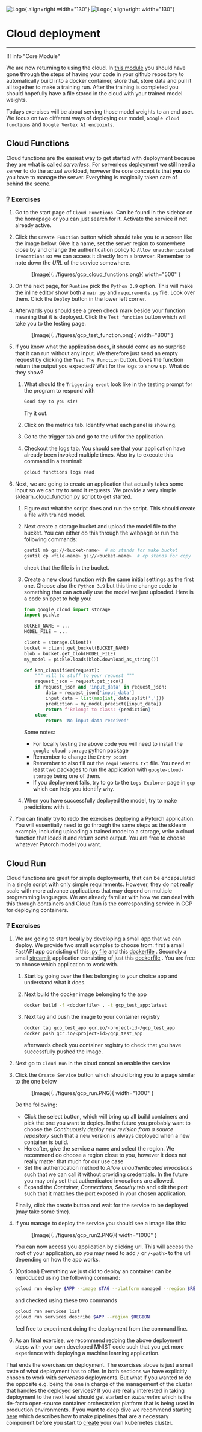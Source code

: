 
![Logo](../figures/icons/functions.png){ align=right width="130"}
![Logo](../figures/icons/run.png){ align=right width="130"}

# Cloud deployment

---

!!! info "Core Module"

We are now returning to using the cloud. In [this module](../s6_the_cloud/using_the_cloud.md) you should have
gone through the steps of having your code in your github repository to automatically build into a docker
container, store that, store data and pull it all together to make a training run. After the training is
completed you should hopefully have a file stored in the cloud with your trained model weights.

Todays exercises will be about serving those model weights to an end user. We focus on two different ways
of deploying our model, `Google cloud functions` and `Google Vertex AI endpoints`.

## Cloud Functions

Cloud functions are the easiest way to get started with deployment because they are what is called *serverless*.
For serverless deployment we still need a server to do the actual workload, however the core concept is that **you**
do you have to manage the server. Everything is magically taken care of behind the scene.

### ❔ Exercises

1. Go to the start page of `Cloud Functions`. Can be found in the sidebar on the homepage or you can just
   search for it. Activate the service if not already active.

2. Click the `Create Function` button which should take you to a screen like the image below. Give it a name,
    set the server region to somewhere close by and change the authentication policy to
    `Allow unauthenticated invocations` so we can access it directly from a browser. Remember to note down the
    *URL* of the service somewhere.
    <figure markdown>
    ![Image](../figures/gcp_cloud_functions.png){ width="500" }
    </figure>

3. On the next page, for `Runtime` pick the `Python 3.9` option. This will make the inline editor show both
    a `main.py` and `requirements.py` file. Look over them. Click the `Deploy` button in the lower left corner.

4. Afterwards you should see a green check mark beside your function meaning that it is deployed. Click the
    `Test function` button which will take you to the testing page.
    <figure markdown>
    ![Image](../figures/gcp_test_function.png){ width="800" }
    </figure>

5. If you know what the application does, it should come as no surprise that it can run without any input. We
    therefore just send an empty request by clicking the `Test The Function` button. Does the function return
    the output you expected? Wait for the logs to show up. What do they show?

    1. What should the `Triggering event` look like in the testing prompt for the program to respond with

        ```txt
        Good day to you sir!
        ```

        Try it out.

    2. Click on the metrics tab. Identify what each panel is showing.

    3. Go to the trigger tab and go to the url for the application.

    4. Checkout the logs tab. You should see that your application have already been invoked multiple times. Also try
        to execute this command in a terminal:

        ```bash
        gcloud functions logs read
        ```

6. Next, we are going to create an application that actually takes some input so we can try to send it requests.
    We provide a very simple
    [sklearn_cloud_function.py script](https://github.com/SkafteNicki/dtu_mlops/tree/main/s7_deployment/exercise_files/sklearn_cloud_functions.py)
    to get started.

    1. Figure out what the script does and run the script. This should create a file with trained model.

    2. Next create a storage bucket and upload the model file to the bucket. You can either do this through the
        webpage or run the following commands:

        ```bash
        gsutil mb gs://<bucket-name>  # mb stands for make bucket
        gsutil cp <file-name> gs://<bucket-name>  # cp stands for copy
        ```

        check that the file is in the bucket.

    3. Create a new cloud function with the same initial settings as the first one. Choose also the `Python 3.9`
        but this time change code to something that can actually use the model we just uploaded. Here is a code
        snippet to help you:

        ```python
        from google.cloud import storage
        import pickle

        BUCKET_NAME = ...
        MODEL_FILE = ...

        client = storage.Client()
        bucket = client.get_bucket(BUCKET_NAME)
        blob = bucket.get_blob(MODEL_FILE)
        my_model = pickle.loads(blob.download_as_string())

        def knn_classifier(request):
            """ will to stuff to your request """
            request_json = request.get_json()
            if request_json and 'input_data' in request_json:
                data = request_json['input_data']
                input_data = list(map(int, data.split(',')))
                prediction = my_model.predict([input_data])
                return f'Belongs to class: {prediction}'
            else:
                return 'No input data received'
        ```

        Some notes:
        * For locally testing the above code you will need to install the `google-cloud-storage` python package
        * Remember to change the `Entry point`
        * Remember to also fill out the `requirements.txt` file. You need at least two packages to run the application
            with `google-cloud-storage` being one of them.
        * If you deployment fails, try to go to the `Logs Explorer` page in `gcp` which can help you identify why.

    4. When you have successfully deployed the model, try to make predictions with it.

7. You can finally try to redo the exercises deploying a Pytorch application. You will essentially
    need to go through the same steps as the sklearn example, including uploading a trained model
    to a storage, write a cloud function that loads it and return some output. You are free to choose
    whatever Pytorch model you want.

## Cloud Run

Cloud functions are great for simple deployments, that can be encapsulated in a single script with only simple
requirements. However, they do not really scale with more advance applications that may depend on multiple programming
languages. We are already familiar with how we can deal with this through containers and Cloud Run is the corresponding
service in GCP for deploying containers.

### ❔ Exercises

1. We are going to start locally by developing a small app that we can deploy. We provide two small examples to choose
    from: first a small FastAPI app consisting of this
    [.py file](https://github.com/SkafteNicki/dtu_mlops/tree/main/s7_deployment/exercise_files/simple_fastapi_app.py)
    and this
    [dockerfile](https://github.com/SkafteNicki/dtu_mlops/tree/main/s7_deployment/exercise_files/simple_fastapi_app.dockerfile)
    . Secondly a small [streamlit](https://streamlit.io/) application consisting of just this
    [dockerfile](https://github.com/SkafteNicki/dtu_mlops/tree/main/s7_deployment/exercise_files/streamlit_app.dockerfile)
    . You are free to choose which application to work with.

    1. Start by going over the files belonging to your choice app and understand what it does.

    2. Next build the docker image belonging to the app

        ```bash
        docker build -f <dockerfile> . -t gcp_test_app:latest
        ```

    3. Next tag and push the image to your container registry

        ```bash
        docker tag gcp_test_app gcr.io/<project-id>/gcp_test_app
        docker push gcr.io/<project-id>/gcp_test_app
        ```

        afterwards check you container registry to check that you have successfully pushed the image.

2. Next go to `Cloud Run` in the cloud consol an enable the service

3. Click the `Create Service` button which should bring you to a page similar to the one below

    <figure markdown>
    ![Image](../figures/gcp_run.PNG){ width="1000" }
    </figure>

    Do the following:
    * Click the select button, which will bring up all build containers and pick the one you want to deploy. In the
        future you probably want to choose the *Continuously deploy new revision from a source repository* such that a new
        version is always deployed when a new container is build.
    * Hereafter, give the service a name and select the region. We recommend do choose a region close to you, however
        it does not really matter that much for our use case
    * Set the authentication method to *Allow unauthenticated invocations* such that we can call it without
        providing credentials. In the future you may only set that authenticated invocations are allowed.
    * Expand the *Container, Connections, Security* tab and edit the port such that it matches the port exposed in your
        chosen application.

    Finally, click the create button and wait for the service to be deployed (may take some time).

4. If you manage to deploy the service you should see a image like this:

    <figure markdown>
    ![Image](../figures/gcp_run2.PNG){ width="1000" }
    </figure>

    You can now access you application by clicking url. This will access the root of your application, so you may need
    to add `/` or `/<path>` to the url depending on how the app works.

5. (Optional) Everything we just did to deploy an container can be reproduced using the following command:

    ```bash
    gcloud run deploy $APP --image $TAG --platform managed --region $REGION --allow-unauthenticated
    ```

    and checked using these two commands

    ```bash
    gcloud run services list
    gcloud run services describe $APP --region $REGION
    ```

    feel free to experiment doing the deployment from the command line.

6. As an final exercise, we recommend redoing the above deployment steps with your own developed MNIST code such that
    you get more experience with deploying a machine learning application.

That ends the exercises on deployment. The exercises above is just a small taste of what deployment has to offer. In
both sections we have explicitly chosen to work with *serverless* deployments. But what if you wanted to do the
opposite e.g. being the one in charge of the management of the cluster that handles the deployed services? If you are
really interested in taking deployment to the next level should get started on *kubernetes* which is the de-facto
open-source container orchestration platform that is being used in production environments. If you want to deep dive we
recommend starting [here](https://cloud.google.com/ai-platform/pipelines/docs) which describes how to make pipelines
that are a necessary component before you start to [create](https://cloud.google.com/ai-platform/pipelines/docs/configure-gke-cluster)
your own kubernetes cluster.

